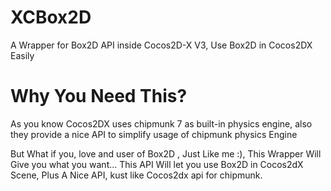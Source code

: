# XCBox2D
A Wrapper for Box2D API inside Cocos2D-X V3, Use Box2D in Cocos2DX Easily

# Why You Need This?
As you know Cocos2DX uses chipmunk 7 as built-in physics engine, also they provide a nice API to simplify usage of chipmunk physics Engine

But What if you, love and user of Box2D , Just Like me :), This Wrapper Will Give you what you want... This API Will let you use Box2D in Cocos2dX Scene, Plus A Nice API, kust like Cocos2dx api for chipmunk.
